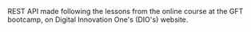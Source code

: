 REST API made following the lessons from the online course at the GFT bootcamp, on Digital Innovation One's (DIO's) website.